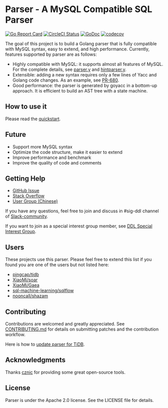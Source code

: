 # Parser - A MySQL Compatible SQL Parser

[![Go Report Card](https://goreportcard.com/badge/github.com/daiguadaidai/parser)](https://goreportcard.com/report/github.com/daiguadaidai/parser)
[![CircleCI Status](https://circleci.com/gh/pingcap/parser.svg?style=shield)](https://circleci.com/gh/pingcap/parser)
[![GoDoc](https://godoc.org/github.com/daiguadaidai/parser?status.svg)](https://godoc.org/github.com/daiguadaidai/parser)
[![codecov](https://codecov.io/gh/pingcap/parser/branch/master/graph/badge.svg)](https://codecov.io/gh/pingcap/parser)

The goal of this project is to build a Golang parser that is fully compatible with MySQL syntax, easy to extend, and high performance. Currently, features supported by parser are as follows:

- Highly compatible with MySQL: it supports almost all features of MySQL. For the complete details, see [parser.y](https://github.com/daiguadaidai/parser/blob/master/parser.y) and [hintparser.y](https://github.com/daiguadaidai/parser/blob/master/hintparser.y).
- Extensible: adding a new syntax requires only a few lines of Yacc and Golang code changes. As an example, see [PR-680](https://github.com/daiguadaidai/parser/pull/680/files).
- Good performance: the parser is generated by goyacc in a bottom-up approach. It is efficient to build an AST tree with a state machine.

## How to use it

Please read the [quickstart](https://github.com/daiguadaidai/parser/blob/master/docs/quickstart.md).

## Future

- Support more MySQL syntax
- Optimize the code structure, make it easier to extend
- Improve performance and benchmark
- Improve the quality of code and comments

## Getting Help

- [GitHub Issue](https://github.com/daiguadaidai/parser/issues)
- [Stack Overflow](https://stackoverflow.com/questions/tagged/tidb)
- [User Group (Chinese)](https://asktug.com/)

If you have any questions, feel free to join and discuss in #sig-ddl channel of [Slack-community](https://pingcap.com/tidbslack/).

If you want to join as a special interest group member, see [DDL Special Interest Group](https://github.com/pingcap/community/tree/master/special-interest-groups/sig-ddl).

## Users

These projects use this parser. Please feel free to extend this list if you
found you are one of the users but not listed here:

- [pingcap/tidb](https://github.com/pingcap/tidb)
- [XiaoMi/soar](https://github.com/XiaoMi/soar)
- [XiaoMi/Gaea](https://github.com/XiaoMi/Gaea)
- [sql-machine-learning/sqlflow](https://github.com/sql-machine-learning/sqlflow)
- [nooncall/shazam](https://github.com/nooncall/shazam)

## Contributing

Contributions are welcomed and greatly appreciated. See [CONTRIBUTING.md](https://github.com/pingcap/community/blob/master/CONTRIBUTING.md) for details on submitting patches and the contribution workflow.

Here is how to [update parser for TiDB](https://github.com/daiguadaidai/parser/blob/master/docs/update-parser-for-tidb.md).

## Acknowledgments

Thanks [cznic](https://github.com/cznic) for providing some great open-source tools.

## License
Parser is under the Apache 2.0 license. See the LICENSE file for details.
